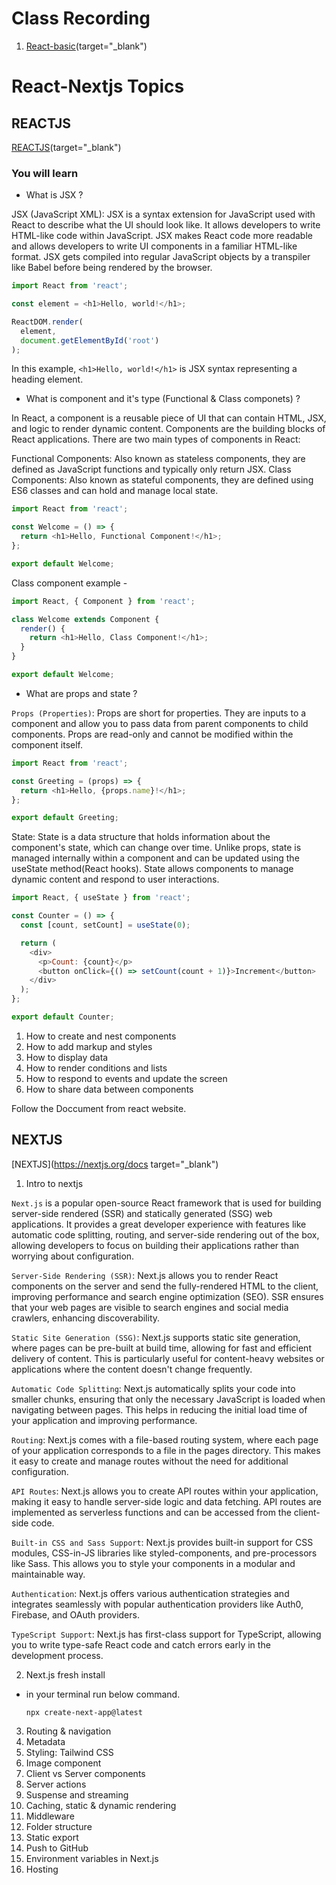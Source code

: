 # Class Recording

1. [React-basic]()(target="_blank")

# React-Nextjs Topics

## REACTJS

[REACTJS](https://react.dev/)(target="_blank")

### You will learn

- What is JSX ?

JSX (JavaScript XML):
JSX is a syntax extension for JavaScript used with React to describe what the UI should look like. It allows developers to write HTML-like code within JavaScript. JSX makes React code more readable and allows developers to write UI components in a familiar HTML-like format. JSX gets compiled into regular JavaScript objects by a transpiler like Babel before being rendered by the browser.

```js
import React from 'react';

const element = <h1>Hello, world!</h1>;

ReactDOM.render(
  element,
  document.getElementById('root')
);

```
In this example, `<h1>Hello, world!</h1>` is JSX syntax representing a heading element.

- What is component and it's type (Functional & Class componets) ?

In React, a component is a reusable piece of UI that can contain HTML, JSX, and logic to render dynamic content. Components are the building blocks of React applications. There are two main types of components in React:

Functional Components: Also known as stateless components, they are defined as JavaScript functions and typically only return JSX.
Class Components: Also known as stateful components, they are defined using ES6 classes and can hold and manage local state.

```js
import React from 'react';

const Welcome = () => {
  return <h1>Hello, Functional Component!</h1>;
};

export default Welcome;

```
Class component example - 

```js
import React, { Component } from 'react';

class Welcome extends Component {
  render() {
    return <h1>Hello, Class Component!</h1>;
  }
}

export default Welcome;

```

- What are props and state ?



`Props (Properties)`: Props are short for properties. They are inputs to a component and allow you to pass data from parent components to child components. Props are read-only and cannot be modified within the component itself.

```js
import React from 'react';

const Greeting = (props) => {
  return <h1>Hello, {props.name}!</h1>;
};

export default Greeting;

```

State: State is a data structure that holds information about the component's state, which can change over time. Unlike props, state is managed internally within a component and can be updated using the useState method(React hooks). State allows components to manage dynamic content and respond to user interactions.

```js
import React, { useState } from 'react';

const Counter = () => {
  const [count, setCount] = useState(0);

  return (
    <div>
      <p>Count: {count}</p>
      <button onClick={() => setCount(count + 1)}>Increment</button>
    </div>
  );
};

export default Counter;

```
1. How to create and nest components
2. How to add markup and styles
3. How to display data
4. How to render conditions and lists
5. How to respond to events and update the screen
6. How to share data between components

Follow the Doccument from react website.




## NEXTJS

[NEXTJS](https://nextjs.org/docs target="_blank")

1.  Intro to nextjs

`Next.js` is a popular open-source React framework that is used for building server-side rendered (SSR) and statically generated (SSG) web applications. It provides a great developer experience with features like automatic code splitting, routing, and server-side rendering out of the box, allowing developers to focus on building their applications rather than worrying about configuration.

`Server-Side Rendering (SSR)`: Next.js allows you to render React components on the server and send the fully-rendered HTML to the client, improving performance and search engine optimization (SEO). SSR ensures that your web pages are visible to search engines and social media crawlers, enhancing discoverability.

`Static Site Generation (SSG)`: Next.js supports static site generation, where pages can be pre-built at build time, allowing for fast and efficient delivery of content. This is particularly useful for content-heavy websites or applications where the content doesn't change frequently.

`Automatic Code Splitting`: Next.js automatically splits your code into smaller chunks, ensuring that only the necessary JavaScript is loaded when navigating between pages. This helps in reducing the initial load time of your application and improving performance.

`Routing`: Next.js comes with a file-based routing system, where each page of your application corresponds to a file in the pages directory. This makes it easy to create and manage routes without the need for additional configuration.

`API Routes`: Next.js allows you to create API routes within your application, making it easy to handle server-side logic and data fetching. API routes are implemented as serverless functions and can be accessed from the client-side code.

`Built-in CSS and Sass Support`: Next.js provides built-in support for CSS modules, CSS-in-JS libraries like styled-components, and pre-processors like Sass. This allows you to style your components in a modular and maintainable way.

`Authentication`: Next.js offers various authentication strategies and integrates seamlessly with popular authentication providers like Auth0, Firebase, and OAuth providers.

`TypeScript Support`: Next.js has first-class support for TypeScript, allowing you to write type-safe React code and catch errors early in the development process.

2.  Next.js fresh install 

-  in your terminal run below command.

    `npx create-next-app@latest`

3.  Routing & navigation
4.  Metadata
5.  Styling: Tailwind CSS 
6.  Image component
7.  Client vs Server components
8.  Server actions
9.  Suspense and streaming
10. Caching, static & dynamic rendering
11. Middleware
12. Folder structure
13. Static export
14. Push to GitHub
15. Environment variables in Next.js
16. Hosting


